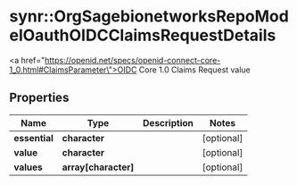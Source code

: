 # synr::OrgSagebionetworksRepoModelOauthOIDCClaimsRequestDetails

<a href=\"https://openid.net/specs/openid-connect-core-1_0.html#ClaimsParameter\">OIDC Core 1.0 Claims Request</a> value

## Properties
Name | Type | Description | Notes
------------ | ------------- | ------------- | -------------
**essential** | **character** |  | [optional] 
**value** | **character** |  | [optional] 
**values** | **array[character]** |  | [optional] 


